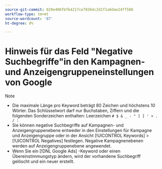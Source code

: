 ```yaml
---
source-git-commit: 029e406fbfb4217ce78364c2d1f1a6dae24ff588
workflow-type: tm+mt
source-wordcount: '87'
ht-degree: 0%

---
```

# Hinweis für das Feld &quot;Negative Suchbegriffe&quot;in den Kampagnen- und Anzeigengruppeneinstellungen von Google

>[!NOTE]
>
>* Die maximale Länge pro Keyword beträgt 80 Zeichen und höchstens 10 Wörter. Das Schlüsselwort darf nur Buchstaben, Ziffern und die folgenden Sonderzeichen enthalten: Leerzeichen `# $ & _ - " [ ] ' + . / :`
>* Sie können negative Suchbegriffe auf Kampagnen- und Anzeigengruppenebene entweder in den Einstellungen für Kampagne und Anzeigengruppe oder in der Ansicht [!UICONTROL Keywords] > [!UICONTROL Negatives] festlegen. Negative Kampagnenebenen werden auf Anzeigengruppenebene angewendet.
>* Wenn Sie ein [!DNL Google Ads] -Keyword oder einen Übereinstimmungstyp ändern, wird der vorhandene Suchbegriff gelöscht und ein neuer erstellt.
